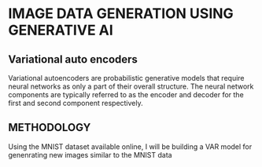 # IMAGE DATA GENERATION USING GENERATIVE AI

## Variational auto encoders

Variational autoencoders are probabilistic generative models that require neural networks as only a part of their overall structure.
The neural network components are typically referred to as the encoder and decoder for the first and second component respectively.

## METHODOLOGY
Using the MNIST dataset available online, I will be building a VAR model for genenrating new images similar to the MNIST data
